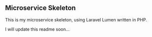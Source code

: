 ## Microservice Skeleton

This is my microservice skeleton, using Laravel Lumen written in PHP.

I will update this readme soon...
